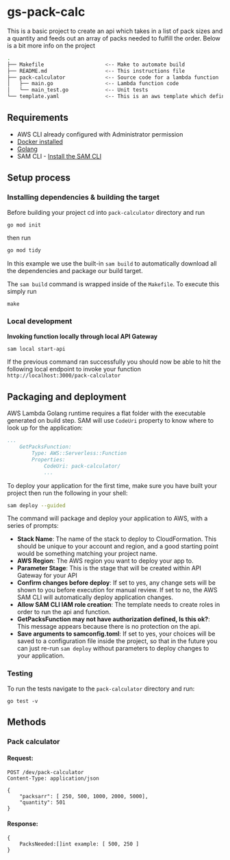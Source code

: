 # gs-pack-calc

This is a basic project to create an api which takes in a list of pack sizes and a quantity and feeds out an array of packs needed to fulfill the order. Below is a bit more info on the project

```bash
.
├── Makefile                    <-- Make to automate build
├── README.md                   <-- This instructions file
├── pack-calculator             <-- Source code for a lambda function
│   ├── main.go                 <-- Lambda function code
│   └── main_test.go            <-- Unit tests
└── template.yaml               <-- This is an aws template which defines what we are building (infrastructure as code)
```

## Requirements

* AWS CLI already configured with Administrator permission
* [Docker installed](https://www.docker.com/community-edition)
* [Golang](https://golang.org)
* SAM CLI - [Install the SAM CLI](https://docs.aws.amazon.com/serverless-application-model/latest/developerguide/serverless-sam-cli-install.html)

## Setup process

### Installing dependencies & building the target 

Before building your project cd into `pack-calculator` directory and run 

```bash
go mod init
```

then run

```bash
go mod tidy
```

In this example we use the built-in `sam build` to automatically download all the dependencies and package our build target.   

The `sam build` command is wrapped inside of the `Makefile`. To execute this simply run
 
```shell
make
```

### Local development

**Invoking function locally through local API Gateway**

```bash
sam local start-api
```

If the previous command ran successfully you should now be able to hit the following local endpoint to invoke your function `http://localhost:3000/pack-calculator`

## Packaging and deployment

AWS Lambda Golang runtime requires a flat folder with the executable generated on build step. SAM will use `CodeUri` property to know where to look up for the application:

```yaml
...
    GetPacksFunction:
        Type: AWS::Serverless::Function
        Properties:
            CodeUri: pack-calculator/
            ...
```

To deploy your application for the first time, make sure you have built your project then run the following in your shell:

```bash
sam deploy --guided
```

The command will package and deploy your application to AWS, with a series of prompts:

* **Stack Name**: The name of the stack to deploy to CloudFormation. This should be unique to your account and region, and a good starting point would be something matching your project name.
* **AWS Region**: The AWS region you want to deploy your app to.
* **Parameter Stage**: This is the stage that will be created within API Gateway for your API
* **Confirm changes before deploy**: If set to yes, any change sets will be shown to you before execution for manual review. If set to no, the AWS SAM CLI will automatically deploy application changes.
* **Allow SAM CLI IAM role creation**: The template needs to create roles in order to run the api and function.
* **GetPacksFunction may not have authorization defined, Is this ok?**: This message appears because there is no protection on the api.
* **Save arguments to samconfig.toml**: If set to yes, your choices will be saved to a configuration file inside the project, so that in the future you can just re-run `sam deploy` without parameters to deploy changes to your application.

### Testing

To run the tests navigate to the `pack-calculator` directory and run:

```shell
go test -v
```

## Methods

### Pack calculator

#### Request:

```shell
POST /dev/pack-calculator
Content-Type: application/json

{
    "packsarr": [ 250, 500, 1000, 2000, 5000],
    "quantity": 501
}
```

#### Response:

```shell
{
    PacksNeeded:[]int example: [ 500, 250 ]
}
```

